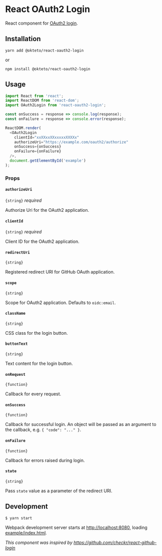 # React OAuth2 Login

React component for [OAuth2 login](https://developer.okta.com/blog/2019/08/22/okta-authjs-pkce/?utm_campaign=text_website_all_multiple_dev_dev_oauth-pkce_null&utm_source=oauthio&utm_medium=cpc).

## Installation

```console
yarn add @okteto/react-oauth2-login
```

or

```console
npm install @okteto/react-oauth2-login
```

## Usage

```js
import React from 'react';
import ReactDOM from 'react-dom';
import OAuth2Login from 'react-oauth2-login';

const onSuccess = response => console.log(response);
const onFailure = response => console.error(response);

ReactDOM.render(
  <OAuth2Login
    clientId="xxXXxxXXxxxxxXXXXx"
    authorizeUri="https://example.com/oauth2/authorize"
    onSuccess={onSuccess}
    onFailure={onFailure}
  />,
  document.getElementById('example')
);
```

### Props

#### `authorizeUri`

`{string}` _required_

Authorize Uri for the OAuth2 application.

#### `clientId`

`{string}` _required_

Client ID for the OAuth2 application.

#### `redirectUri`

`{string}`

Registered redirect URI for GitHub OAuth application.

#### `scope`

`{string}`

Scope for OAuth2 application. Defaults to `oidc:email`.

#### `className`

`{string}`

CSS class for the login button.

#### `buttonText`

`{string}`

Text content for the login button.

#### `onRequest`

`{function}`

Callback for every request.

#### `onSuccess`

`{function}`

Callback for successful login. An object will be passed as an argument to the callback, e.g. `{ "code": "..." }`.

#### `onFailure`

`{function}`

Callback for errors raised during login.

#### `state`

`{string}`

Pass `state` value as a parameter of the redirect URI.


## Development

```sh
$ yarn start
```

Webpack development server starts at [http://localhost:8080](http://localhost:8080), loading [example/index.html](github.com/okteto/react-oauth2-login/tree/master/example/index.html).


*This component was inspired by https://github.com/checkr/react-github-login*
